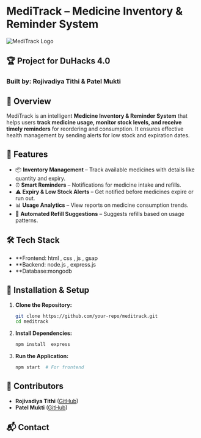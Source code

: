 # MediTrack – Medicine Inventory & Reminder System

![MediTrack Logo](https://via.placeholder.com/800x200.png?text=MediTrack)

## 🏆 Project for DuHacks 4.0
### Built by: Rojivadiya Tithi & Patel Mukti

## 📌 Overview
MediTrack is an intelligent **Medicine Inventory & Reminder System** that helps users **track medicine usage, monitor stock levels, and receive timely reminders** for reordering and consumption. It ensures effective health management by sending alerts for low stock and expiration dates.

## 🚀 Features
- 📦 **Inventory Management** – Track available medicines with details like quantity and expiry.
- ⏰ **Smart Reminders** – Notifications for medicine intake and refills.
- ⚠️ **Expiry & Low Stock Alerts** – Get notified before medicines expire or run out.
- 📊 **Usage Analytics** – View reports on medicine consumption trends.
- 🔄 **Automated Refill Suggestions** – Suggests refills based on usage patterns.

## 🛠️ Tech Stack
- **Frontend: html , css , js , gsap
- **Backend: node.js , express.js 
- **Database:mongodb

## 🔧 Installation & Setup
1. **Clone the Repository:**
   ```bash
   git clone https://github.com/your-repo/meditrack.git
   cd meditrack
   ```
2. **Install Dependencies:**
   ```bash
   npm install  express 
   ```
3. **Run the Application:**
   ```bash
   npm start  # For frontend
   ```

## 🤝 Contributors
- **Rojivadiya Tithi** ([GitHub]())
- **Patel Mukti** ([GitHub]())



## 📬 Contact



